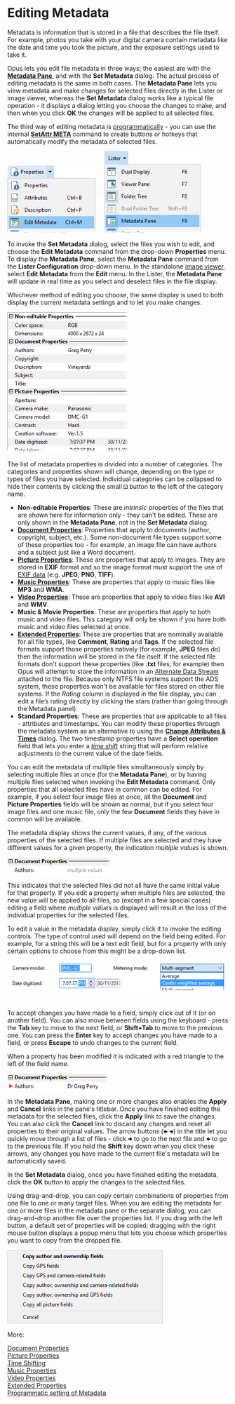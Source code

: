 # Editing Metadata

Metadata is information that is stored in a file that describes the file itself. For example, photos you take with your digital camera contain metadata like the date and time you took the picture, and the exposure settings used to take it.

Opus lets you edit file metadata in three ways; the easiest are with the **[Metadata Pane](/Manual/basic_concepts/the_lister/metadata_pane.md)**, and with the **Set Metadata** dialog. The actual process of editing metadata is the same in both cases. The **Metadata Pane** lets you view metadata and make changes for selected files directly in the Lister or image viewer, whereas the **Set Metadata** dialog works like a typical file operation - it displays a dialog letting you choose the changes to make, and then when you click **OK** the changes will be applied to all selected files.

The third way of editing metadata is [programmatically](/Manual/file_operations/editing_metadata/programmatic_setting_of_metadata.md) - you can use the internal **[SetAttr META](/Manual/reference/command_reference/internal_commands/setattr.md)** command to create buttons or hotkeys that automatically modify the metadata of selected files.

![](/Manual/images/media/edit_metadata_command.png)     ![](/Manual/images/media/metadata_pane_command.png)

To invoke the **Set Metadata** dialog, select the files you wish to edit, and choose the **Edit Metadata** command from the drop-down **Properties** menu. To display the **Metadata Pane**, select the **Metadata Pane** command from the **Lister Configuration** drop-down menu. In the standalone [image viewer](/Manual/additional_functionality/viewing_images/RAEDME.md), select **Edit Metadata** from the **Edit** menu. In the Lister, the **Metadata Pane** will update in real time as you select and deselect files in the file display.

Whichever method of editing you choose, the same display is used to both display the current metadata settings and to let you make changes.

![](/Manual/images/media/metadata_example.png) 

The list of metadata properties is divided into a number of categories. The categories and properties shown will change, depending on the type or types of files you have selected. Individual categories can be collapsed to hide their contents by clicking the small ![](/Manual/images/media/metadata_collapse.png) button to the left of the category name.

- **Non-editable Properties**: These are *intrinsic* properties of the files that are shown here for information only - they can't be edited. These are only shown in the **Metadata Pane**, not in the **Set Metadata** dialog.
- **[Document Properties](/Manual/file_operations/editing_metadata/document_properties.md)**: Properties that apply to documents (author, copyright, subject, etc.). Some non-document file types support some of these properties too - for example, an image file can have authors and a subject just like a Word document.
- **[Picture Properties](/Manual/file_operations/editing_metadata/picture_properties.md)**: These are properties that apply to images. They are stored in **EXIF** format and so the image format must support the use of [EXIF data](http://en.wikipedia.org/wiki/EXIF) (e.g. **JPEG**, **PNG**, **TIFF**).
- **[Music Properties](/Manual/file_operations/editing_metadata/music_properties/RAEDME.md)**: These are properties that apply to music files like **MP3** and **WMA**.
- **[Video Properties](/Manual/file_operations/editing_metadata/video_properties.md)**: These are properties that apply to video files like **AVI** and **WMV**.
- **Music & Movie Properties**: These are properties that apply to both music and video files. This category will only be shown if you have both music and video files selected at once.
- **[Extended Properties](/Manual/file_operations/editing_metadata/extended_properties.md)**: These are properties that are nominally available for all file types, like **Comment**, **Rating** and **Tags**. If the selected file formats support those properties natively (for example, **JPEG** files do) then the information will be stored in the file itself. If the selected file formats don't support these properties (like **.txt** files, for example) then Opus will attempt to store the information in an [Alternate Data Stream](http://en.wikipedia.org/wiki/Alternate_data_stream) attached to the file. Because only NTFS file systems support the ADS system, these properties won't be available for files stored on other file systems. If the *Rating* column is displayed in the file display, you can edit a file’s rating directly by clicking the stars (rather than going through the Metadata panel).
- **Standard Properties**: These are properties that are applicable to all files - attributes and timestamps. You can modify these properties through the metadata system as an alternative to using the **[Change Attributes & Times](changing_attributes.md)** dialog. The two timestamp properties have a **Select operation** field that lets you enter a *[time shift](/Manual/file_operations/editing_metadata/time_shifting.md)* string that will perform relative adjustments to the current value of the date fields.

You can edit the metadata of multiple files simultaneously simply by selecting multiple files at once (for the **Metadata Pane**), or by having multiple files selected when invoking the **Edit Metadata** command. Only properties that all selected files have in common can be edited. For example, if you select four image files at once, all the **Document** and **Picture Properties** fields will be shown as normal, but if you select four image files and one music file, only the few **Document** fields they have in common will be available.

The metadata display shows the current values, if any, of the various properties of the selected files. If multiple files are selected and they have different values for a given property, the indication *multiple values* is shown.

![](/Manual/images/media/metadata_multiple_values.png)

This indicates that the selected files did not all have the same initial value for that property. If you edit a property when multiple files are selected, the new value will be applied to all files, so (except in a few special cases) editing a field where *multiple values* is displayed will result in the loss of the individual properties for the selected files.

To edit a value in the metadata display, simply click it to invoke the editing controls. The type of control used will depend on the field being edited. For example, for a string this will be a text edit field, but for a property with only certain options to choose from this might be a drop-down list.

![](/Manual/images/media/metadata_edit_example.png) 

To accept changes you have made to a field, simply click out of it (or on another field). You can also move between fields using the keyboard - press the **Tab** key to move to the next field, or **Shift+Tab** to move to the previous one. You can press the **Enter** key to accept changes you have made to a field, or press **Escape** to undo changes to the current field.

When a property has been modified it is indicated with a red triangle to the left of the field name.

![](/Manual/images/media/metadata_changed.png)

In the **Metadata Pane**, making one or more changes also enables the **Apply** and **Cancel** links in the pane's titlebar. Once you have finished editing the metadata for the selected files, click the **Apply** link to save the changes. You can also click the **Cancel** link to discard any changes and reset all properties to their original values. The arrow buttons (![](/Manual/images/media/metadata_-_move_left.png) ![](/Manual/images/media/metadata_-_move_right.png)) in the title let you quickly move through a list of files - click ![](/Manual/images/media/metadata_-_move_right.png) to go to the next file and ![](/Manual/images/media/metadata_-_move_left.png) to go to the previous file. If you hold the **Shift** key down when you click these arrows, any changes you have made to the current file's metadata will be automatically saved.

In the **Set Metadata** dialog, once you have finished editing the metadata, click the **OK** button to apply the changes to the selected files.

Using drag-and-drop, you can copy certain combinations of properties from one file to one or many target files. When you are editing the metadata for one or more files in the metadata pane or the separate dialog, you can drag-and-drop another file over the properties list. If you drag with the left button, a default set of properties will be copied; dragging with the right mouse button displays a popup menu that lets you choose which properties you want to copy from the dropped file.

![](/Manual/images/media/copy_metadata.png) 

More:

[Document Properties](/Manual/file_operations/editing_metadata/document_properties.md)  
[Picture Properties](/Manual/file_operations/editing_metadata/picture_properties.md)  
[Time Shifting](/Manual/file_operations/editing_metadata/time_shifting.md)  
[Music Properties](/Manual/file_operations/editing_metadata/music_properties/RAEDME.md)  
[Video Properties](/Manual/file_operations/editing_metadata/video_properties.md)  
[Extended Properties](/Manual/file_operations/editing_metadata/extended_properties.md)  
[Programmatic setting of Metadata](/Manual/file_operations/editing_metadata/programmatic_setting_of_metadata.md)  
